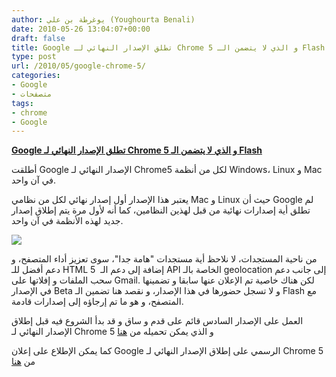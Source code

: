 ```yaml
---
author: يوغرطة بن علي (Youghourta Benali)
date: 2010-05-26 13:04:07+00:00
draft: false
title: Google تطلق الإصدار النهائي لـ Chrome 5 و الذي لا يتضمن الـ Flash
type: post
url: /2010/05/google-chrome-5/
categories:
- Google
- متصفحات
tags:
- chrome
- Google
---
```


[**Google تطلق الإصدار النهائي لـ Chrome 5 و الذي لا يتضمن الـ Flash**](http://www.it-scoop.com/2010/05/google-chrome-5/ )


أطلقت Google الإصدار النهائي لـ Chrome5 لكل من أنظمة Windows، Linux و Mac في آن واحد.

يعتبر هذا الإصدار أول إصدار نهائي لكل من نظامي Mac و Linux حيث أن Google لم تطلق أية إصدارات نهائية من قبل لهذين النظامين، كما أنه لأول مرة يتم إطلاق إصدار جديد لهذه الأنظمة في آن واحد.

[![](http://www.it-scoop.com/wp-content/uploads/2009/12/Chrome_logo.jpg)
](http://www.it-scoop.com/2010/05/google-chrome-5/ )

من ناحية المستجدات، لا نلاحظ أية مستجدات "هامة جدا"، سوى تعزيز أداء المتصفح، و دعم أفضل للـ HTML 5  إضافة إلى دعم الـ API الخاصة بالـ geolocation إلى جانب دعم سحب الملفات و إفلاتها على Gmail. لكن هناك خاصية تم الإعلان عنها سابقا و تضمينها في الإصدار Beta و لا تسجل حضورها في هذا الإصدار، و نقصد هنا تضمين الـ Flash مع المتصفح، و هو ما تم إرجاؤه إلى إصدارات قادمة.

العمل على الإصدار السادس قائم على قدم و ساق و قد بدأ الشروع فيه قبل إطلاق الإصدار النهائي لـ Chrome 5 و الذي يمكن تحميله من [هنا](http://www.google.com/chrome)

كما يمكن الإطلاع على إعلان Google الرسمي على إطلاق الإصدار النهائي لـ Chrome 5 من [هنا](http://chrome.blogspot.com/2010/05/new-chrome-stable-release-welcome-mac.html)
